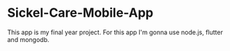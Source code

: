 # Sickel-Care-Mobile-App
This app is my final year project. For this app I'm gonna use node.js, flutter and mongodb.

